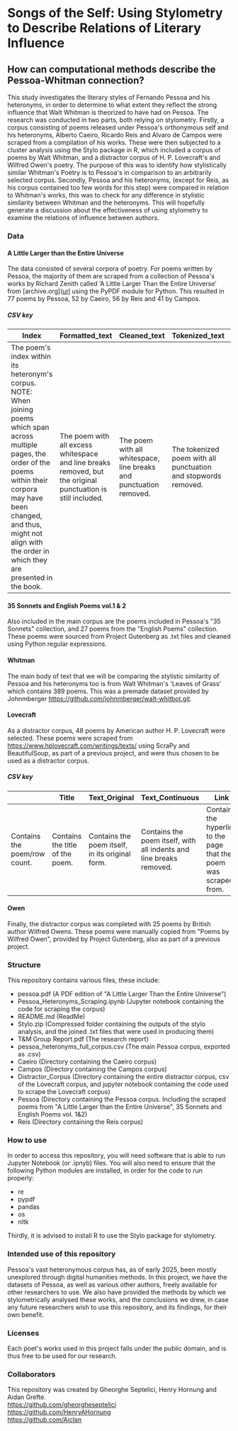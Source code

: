 # Songs of the Self: Using Stylometry to Describe Relations of Literary Influence



## How can computational methods describe the Pessoa-Whitman connection?

This study investigates the literary styles of Fernando Pessoa and his heteronyms, in order to determine to what extent they reflect the strong influence that Walt Whitman is theorized to have had on Pessoa. The research was conducted in two parts, both relying on stylometry. Firstly, a corpus consisting of poems released under Pessoa's orthonymous self and his heteronyms, Alberto Caeiro, Ricardo Reis and Alvaro de Campos were scraped from a compilation of his works. These were then subjected to a cluster analysis using the Stylo package in R, which included a corpus of poems by Walt Whitman, and a distractor corpus of H. P. Lovecraft's and Wilfred Owen's poetry. The purpose of this was to identify how stylistically similar Whitman's Poetry is to Pessoa's in comparison to an arbitrarily selected corpus. Secondly, Pessoa and his heteronyms, (except for Reis, as his corpus contained too few words for this step) were compared in relation to Whitman's works, this was to check for any difference in stylistic similarity between Whitman and the heteronyms. This will hopefully generate a discussion about the effectiveness of using stylometry to examine the relations of influence between authors.

### Data
#### A Little Larger than the Entire Universe
The data consisted of several corpora of poetry. For poems written by Pessoa, the majority of them are scraped from a collection of Pessoa's works by Richard Zenith called ‘A Little Larger Than the Entire Universe’ from [archive.org]([url](https://archive.org/details/fernando-pessoa-a-little-larger-than-the-entire-universe-selected-poems-penguin-classics-2006/Fernando%20Pessoa%20A%20Little%20Larger%20Than%20the%20Entire%20Universe%20Selected%20Poems%20Penguin%20Classics%202006/
) using the PyPDF module for Python. This resulted in 77 poems by Pessoa, 52 by Caeiro, 56 by Reis and 41 by Campos.
##### CSV key
| Index | Formatted_text | Cleaned_text | Tokenized_text | Heteronym |
| ----- | -------------- | ------------ | -------------- | --------- |
| The poem's index within its heteronym's corpus. NOTE: When joining poems which span across multiple pages, the order of the poems within their corpora may have been changed, and thus, might not align with the order in which they are presented in the book. | The poem with all excess whitespace and line breaks removed, but the original punctuation is still included. | The poem with all whitespace, line breaks and punctuation removed. | The tokenized poem with all punctuation and stopwords removed. | The name of the heteronym to whom the poem is attributed. |

#### 35 Sonnets and English Poems vol.1 & 2
Also included in the main corpus are the poems included in Pessoa's "35 Sonnets" collection, and 27 poems from the "English Poems" collection. These poems were sourced from Project Gutenberg as .txt files and cleaned using Python regular expressions.

#### Whitman
The main body of text that we will be comparing the stylistic similarity of Pessoa and his heteronyms too is from Walt Whitman's 'Leaves of Grass' which contains 389 poems. This was a premade dataset provided by Johnmberger https://github.com/johnmberger/walt-whitbot.git.

#### Lovecraft
As a distractor corpus, 48 poems by American author H. P. Lovecraft were selected. These poems were scraped from https://www.hplovecraft.com/writings/texts/ using ScraPy and BeautifulSoup, as part of a previous project, and were thus chosen to be used as a distractor corpus.
##### CSV key
||Title|Text_Original|Text_Continuous|Link|
|---|---|---|---|---|
|Contains the poem/row count.|Contains the title of the poem.|Contains the poem itself, in its original form.|Contains the poem itself, with all indents and line breaks removed.|Contains the hyperlink to the page that the poem was scraped from.|

#### Owen
Finally, the distractor corpus was completed with 25 poems by British author Wilfred Owens. These poems were manually copied from "Poems by Wilfred Owen", provided by Project Gutenberg, also as part of a previous project.

### Structure 
This repository contains various files, these include:
- pessoa.pdf (A PDF edition of "A Little Larger Than the Entire Universe")
- Pessoa_Heteronyms_Scraping.ipynb (Jupyter notebook containing the code for scraping the corpus)
- README.md (ReadMe)
- Stylo.zip (Compressed folder containing the outputs of the stylo analysis, and the joined .txt files that were used in producing them)
- T&M Group Report.pdf (The research report)
- pessoa_heteronyms_full_corpus.csv (The main Pessoa corpus, exported as .csv)
- Caeiro (Directory containing the Caeiro corpus)
- Campos (Directory containing the Campos corpus)
- Distractor_Corpus (Directory containing the entire distractor corpus, csv of the Lovecraft corpus, and jupyter notebook containing the code used to scrape the Lovecraft corpus)
- Pessoa (Directory containing the Pessoa corpus. Including the scraped poems from "A Little Larger than the Entire Universe", 35 Sonnets and English Poems vol. 1&2)
- Reis (Directory containing the Reis corpus)

### How to use
In order to access this repository, you will need software that is able to run Jupyter Notebook (or .ipnyb) files. You will also need to ensure that the following Python modules are installed, in order for the code to run properly:
- re
- pypdf
- pandas
- os
- nltk

Thirdly, it is advised to install R to use the Stylo package for stylometry.

### Intended use of this repository
Pessoa's vast heteronymous corpus has, as of early 2025, been mostly unexplored through digital humanities methods. In this project, we have the datasets of Pessoa, as well as various other authors, freely available for other researchers to use. We also have provided the methods by which we stylometrically analysed these works, and the conclusions we drew, in case any future researchers wish to use this repository, and its findings,  for their own benefit.

### Licenses
Each poet's works used in this project falls under the public domain, and is thus free to be used for our research.

### Collaborators
  This repository was created by Gheorghe Septelici, Henry Hornung and Aidan Grefte.  
  https://github.com/gheorgheseptelici  
  https://github.com/HenryAHornung  
  https://github.com/Aiclan  
